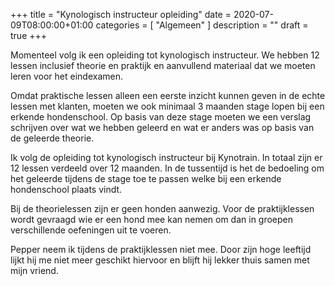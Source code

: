 +++
title =  "Kynologisch instructeur opleiding"
date = 2020-07-09T08:00:00+01:00
categories = [
    "Algemeen"
]
description = ""
draft = true
+++

Momenteel volg ik een opleiding tot kynologisch instructeur. We hebben 12 lessen inclusief theorie en praktijk en aanvullend materiaal dat we moeten leren voor het eindexamen.  

Omdat praktische lessen alleen een eerste inzicht kunnen geven in de echte lessen met klanten, moeten we ook minimaal 3 maanden stage lopen bij een erkende hondenschool. Op basis van deze stage moeten we een verslag schrijven over wat we hebben geleerd en wat er anders was op basis van de geleerde theorie.

Ik volg de opleiding tot kynologisch instructeur bij Kynotrain. In totaal zijn er 12 lessen verdeeld over 12 maanden. In de tussentijd is het de bedoeling om het geleerde tijdens de stage toe te passen welke bij een erkende hondenschool plaats vindt.

Bij de theorielessen zijn er geen honden aanwezig. Voor de praktijklessen wordt gevraagd wie er een hond mee kan nemen om dan in groepen verschillende oefeningen uit te voeren.

Pepper neem ik tijdens de praktijklessen niet mee. Door zijn hoge leeftijd lijkt hij me niet meer geschikt hiervoor en blijft hij lekker thuis samen met mijn vriend.
